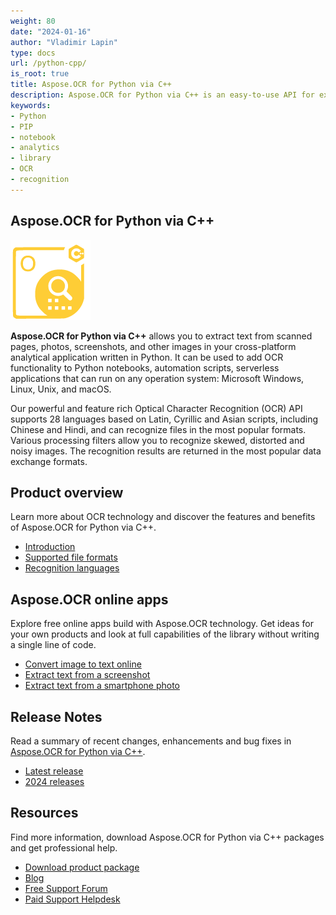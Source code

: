 ```yaml
---
weight: 80
date: "2024-01-16"
author: "Vladimir Lapin"
type: docs
url: /python-cpp/
is_root: true
title: Aspose.OCR for Python via C++
description: Aspose.OCR for Python via C++ is an easy-to-use API for extracting text from scanned pages, photos, screenshots, and other images in your cross-platform analytical application written in Python.
keywords:
- Python
- PIP
- notebook
- analytics
- library
- OCR
- recognition
---
```


## Aspose.OCR for Python via C++

![Aspose.OCR for Python via C++](aspose-ocr-python-cpp.png)

**Aspose.OCR for Python via C++** allows you to extract text from scanned pages, photos, screenshots, and other images in your cross-platform analytical application written in Python. It can be used to add OCR functionality to Python notebooks, automation scripts, serverless applications that can run on any operation system: Microsoft Windows, Linux, Unix, and macOS.

Our powerful and feature rich Optical Character Recognition (OCR) API supports 28 languages based on Latin, Cyrillic and Asian scripts, including Chinese and Hindi, and can recognize files in the most popular formats. Various processing filters allow you to recognize skewed, distorted and noisy images. The recognition results are returned in the most popular data exchange formats.

## Product overview

Learn more about OCR technology and discover the features and benefits of Aspose.OCR for Python via C++.

- [Introduction](/ocr/python-cpp/product-overview/)
- [Supported file formats](/ocr/python-cpp/supported-file-formats/)
- [Recognition languages](/ocr/python-cpp/recognition-languages/)

## Aspose.OCR online apps

Explore free online apps build with Aspose.OCR technology. Get ideas for your own products and look at full capabilities of the library without writing a single line of code.

- [Convert image to text online](https://products.aspose.app/ocr/scan-image)
- [Extract text from a screenshot](https://products.aspose.app/ocr/screenshot-ocr)
- [Extract text from a smartphone photo](https://products.aspose.app/ocr/photo-scanner)

## Release Notes

Read a summary of recent changes, enhancements and bug fixes in [Aspose.OCR for Python via C++](https://releases.aspose.com/ocr/python-cpp/release-notes/).

- [Latest release](https://releases.aspose.com/ocr/python-cpp/release-notes/latest/)
- [2024 releases](https://releases.aspose.com/ocr/python-cpp/release-notes/2024/)

## Resources

Find more information, download Aspose.OCR for Python via C++ packages and get professional help.

- [Download product package](https://releases.aspose.com/ocr/python-cpp/)
- [Blog](https://blog.aspose.com/category/ocr/)
- [Free Support Forum](https://forum.aspose.com/c/ocr/16)
- [Paid Support Helpdesk](https://helpdesk.aspose.com/)
